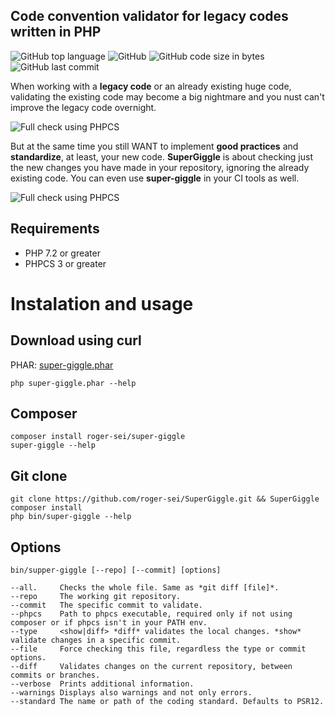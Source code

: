 ## Code convention validator for legacy codes written in PHP

![GitHub top language](https://img.shields.io/github/languages/top/roger-sei/SuperGiggle?style=for-the-badge)
![GitHub](https://img.shields.io/github/license/roger-sei/SuperGiggle?style=for-the-badge)
![GitHub code size in bytes](https://img.shields.io/github/languages/code-size/roger-sei/SuperGiggle?style=for-the-badge)
![GitHub last commit](https://img.shields.io/github/last-commit/roger-sei/SuperGiggle?style=for-the-badge)

When working with a **legacy code** or an already existing huge code, validating the existing code may become a big nightmare and you nust can't improve the legacy code overnight.

![Full check using PHPCS](https://roger-sei.github.io/assets/phpcs.gif)

But at the same time you still WANT to implement **good practices** and **standardize**, at least, your new code. **SuperGiggle** is about checking just the new changes you have made in your repository, ignoring the already existing code. You can even use **super-giggle** in your CI tools as well.

![Full check using PHPCS](https://roger-sei.github.io/assets/super-giggle.gif)

## Requirements
  - PHP 7.2 or greater
  - PHPCS 3 or greater


# Instalation and usage

## Download using curl
PHAR: [super-giggle.phar](https://roger-sei.github.io/super-giggle.phar)

    php super-giggle.phar --help


## Composer
    composer install roger-sei/super-giggle
    super-giggle --help


## Git clone

    git clone https://github.com/roger-sei/SuperGiggle.git && SuperGiggle
    composer install
    php bin/super-giggle --help


## Options
    bin/supper-giggle [--repo] [--commit] [options]
```
--all.     Checks the whole file. Same as *git diff [file]*.
--repo     The working git repository.
--commit   The specific commit to validate.
--phpcs    Path to phpcs executable, required only if not using composer or if phpcs isn't in your PATH env.
--type     <show|diff> *diff* validates the local changes. *show* validate changes in a specific commit.
--file     Force checking this file, regardless the type or commit options.
--diff     Validates changes on the current repository, between commits or branches.
--verbose  Prints additional information.
--warnings Displays also warnings and not only errors.
--standard The name or path of the coding standard. Defaults to PSR12.
```
